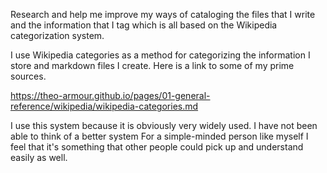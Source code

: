 Research and help me improve my ways of cataloging the files that I write and the information that I tag which is all based on the Wikipedia categorization system.

I use Wikipedia categories as a method for categorizing the information I store and markdown files I create. Here is a link to some of my prime sources.

https://theo-armour.github.io/pages/01-general-reference/wikipedia/wikipedia-categories.md

I use this system because it is obviously very widely used.
I have not been able to think of a better system For a simple-minded person like myself
I feel that it's something that other people could pick up and understand easily as well.


